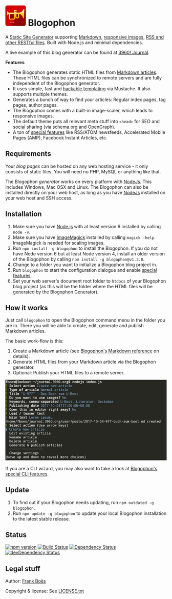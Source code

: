 ![](docs/blogophon.png) Blogophon
=========

A [Static Site Generator](https://davidwalsh.name/introduction-static-site-generators) supporting [Markdown](docs/markdown.md), [responsive images](docs/markdown.md#images), [RSS and other RESTful files](docs/special-features.md). Built with Node.js and minimal dependencies.

A live example of this blog generator can be found at [3960! Journal](http://journal.3960.org).

**Features**

* The Blogophon generates static HTML files from [Markdown articles](docs/markdown.md). These HTML files can be synchronized to remote servers and are fully independent of the Blogophon generator.
* It uses simple, fast and [hackable templating](docs/development.md) via Mustache. It also supports multiple themes.
* Generates a bunch of way to find your articles: Regular index pages, tag pages, author pages.
* The Blogophon comes with a built-in image-scaler, which leads to responsive images.
* The default theme puts all relevant meta stuff into `<head>` for SEO and social sharing (via schema.org and OpenGraph).
* A ton of [special features](docs/special-features.md) like RSS/ATOM newsfeeds, Accelerated Mobile Pages (AMP), Facebook Instant Articles, etc.

Requirements
------------

Your _blog pages_ can be hosted on any web hosting service - it only consists of static files. You will need no PHP, MySQL or anything like that.

The Blogophon _generator_ works on every platform with [NodeJs](https://nodejs.org/en/). This includes Windows, Mac OSX and Linux. The Blogophon can also be installed directly on your web host, as long as you have [NodeJs](https://nodejs.org/en/) installed on your web host and SSH access.

Installation
------------

1. Make sure you have [Node.js](https://nodejs.org/) with at least version 6 installed by calling `node -v`.
1. Make sure you have [ImageMagick](http://www.imagemagick.org/) installed by calling `magick -help`. ImageMagick is needed for scaling images.
1. Run `npm install -g blogophon` to install the Blogophon. If you do not have Node version 6 but at least Node version 4, install an older version of the Blogophon by calling `npm install -g blogophon@v1.3.0`.
1. Change to a folder you want to initialize a Blogophon blog project in.
1. Run `blogophon` to start the configuration dialogue and enable [special features](docs/special-features.md).
1. Set your web server's document root folder to `htdocs` of your Blogophon blog project (as this will be the folder where the HTML files will be generated by the Blogophon Generator).

How it works
------------

Just call `blogophon` to open the Blogophon command menu in the folder you are in. There you will be able to create, edit, generate and publish Markdown articles.

The basic work-flow is this:

1. Create a Markdown article (see [Blogophon's Markdown reference](docs/markdown.md) on details).
2. Generate HTML files from your Markdown article via the Blogophon generator.
3. Optional: Publish your HTML files to a remote server.

![The main menu in action.](docs/example.png)

If you are a CLI wizard, you may also want to take a look at [Blogophon's special CLI features](docs/advanced-stuff.md).

Update
------

1. To find out if your Blogophon needs updating, run `npm outdated -g blogophon`.
2. Run `npm update -g blogophon` to update your local Blogophon installation to the latest stable release.

Status
-------

[![npm version](https://badge.fury.io/js/blogophon.svg)](https://badge.fury.io/js/blogophon)
[![Build Status](https://travis-ci.org/fboes/blogophon.svg?branch=master)](https://travis-ci.org/fboes/blogophon)
[![Dependency Status](https://david-dm.org/fboes/blogophon/status.svg)](https://david-dm.org/fboes/blogophon)
[![devDependency Status](https://david-dm.org/fboes/blogophon/dev-status.svg)](https://david-dm.org/fboes/blogophon?type=dev)

Legal stuff
-----------

Author: [Frank Boës](http://3960.org)

Copyright & license: See [LICENSE.txt](LICENSE.txt)
